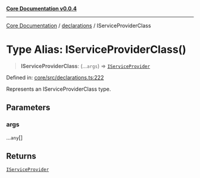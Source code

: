 [**Core Documentation v0.0.4**](../../README.md)

***

[Core Documentation](../../modules.md) / [declarations](../README.md) / IServiceProviderClass

# Type Alias: IServiceProviderClass()

> **IServiceProviderClass**: (...`args`) => [`IServiceProvider`](../interfaces/IServiceProvider.md)

Defined in: [core/src/declarations.ts:222](https://github.com/stonemjs/core/blob/d2167ff53d508d3a75c05f0cf962180518d3e061/src/declarations.ts#L222)

Represents an IServiceProviderClass type.

## Parameters

### args

...`any`[]

## Returns

[`IServiceProvider`](../interfaces/IServiceProvider.md)
